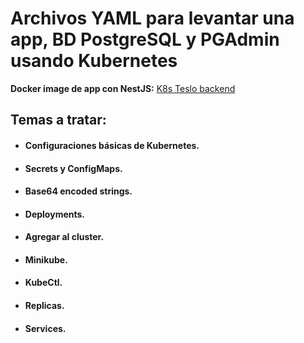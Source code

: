 # Archivos YAML para levantar una app, BD PostgreSQL y PGAdmin usando Kubernetes

**Docker image de app con NestJS:** [K8s Teslo backend](https://hub.docker.com/r/klerith/k8s-teslo-backend)

## Temas a tratar:

- #### Configuraciones básicas de Kubernetes.
- #### Secrets y ConfigMaps.
- #### Base64 encoded strings.
- #### Deployments.
- #### Agregar al cluster.
- #### Minikube.
- #### KubeCtl.
- #### Replicas.
- #### Services.